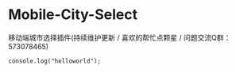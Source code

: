 # Mobile-City-Select
移动端城市选择插件(持续维护更新 / 喜欢的帮忙点颗星 / 问题交流Q群：573078465)

```
console.log("helloworld");
```